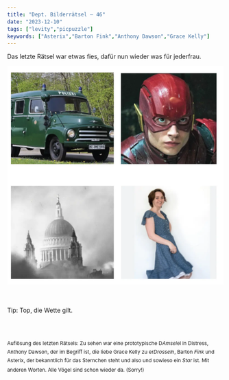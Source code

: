 ```yaml
---
title: "Dept. Bilderrätsel – 46"
date: "2023-12-10"
tags: ["levity","picpuzzle"]
keywords: ["Asterix","Barton Fink","Anthony Dawson","Grace Kelly"]
---
```

Das letzte Rätsel war etwas fies, dafür nun wieder was für jederfrau.
<br/>

<img  src="/assets/img/picpuzzle46.webp" alt="Bilderrätsel46">

<br/>
<br/>
<br/>

Tip: Top, die Wette gilt.

<br/>
<br/>

<sup>Auflösung des letzten Rätsels: Zu sehen war eine prototypische D<i>Amsel</i>el in Distress, Anthony Dawson, der im Begriff ist, die liebe Grace Kelly zu er<i>Drossel</i>n, Barton <i>Fink</i> und Asterix, der bekanntlich für das Sternchen steht und also und sowieso ein <i>Star</i> ist. Mit anderen Worten. Alle Vögel sind schon wieder da. (Sorry!)
<sup>